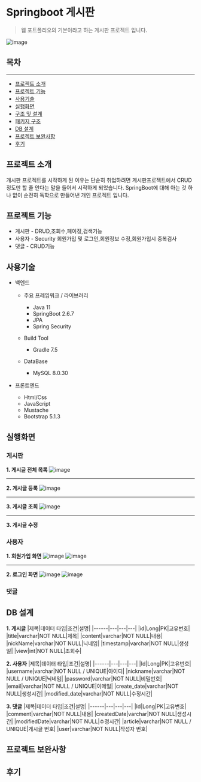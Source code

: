 # Springboot 게시판
>웹 포트폴리오의 기본이라고 하는 게시판 프로젝트 입니다.

![image](https://user-images.githubusercontent.com/103357002/195012500-62b6200a-b088-445e-95e9-b56b2a1d511a.png)




## 목차
___




* [프로젝트 소개](#프로젝트-소개)
* [프로젝트 기능](#프로젝트-기능)
* [사용기술](#사용기술)
* [실행화면](#실행화면)
* [구조 및 설계](#구조-및-설명)
* [패키지 구조](#패키지-구조)
* [DB 설계](#DB-설계)
* [프로젝트 보완사항](#프로젝트-보완사항)
* [후기](#후기)


## 프로젝트 소개

개시판 프로젝트를 시작하게 된 이유는 단순히 취업하려면 게시판프로젝트에서 CRUD정도만 할 줄 안다는 말을 들어서 시작하게 되었습니다.
SpringBoot에 대해 아는 것 하나 없이 순전히 독학으로 만들어낸 개인 프로젝트 입니다.


## 프로젝트 기능

* 게시판 - DRUD,조회수,페이징,검색기능
* 사용자 - Security 회원가입 및 로그인,회원정보 수정,회원가입시 중복검사
* 댓글 - CRUD기능


## 사용기술

* 백엔드
  * 주요 프레임워크 / 라이브러리
    * Java 11
    * SpringBoot 2.6.7
    * JPA
    * Spring Security
    
  * Build Tool
    * Gradle 7.5

  * DataBase
    * MySQL 8.0.30
    
* 프론트엔드
  * Html/Css
  * JavaScript
  * Mustache
  * Bootstrap 5.1.3
  
  
## 실행화면

### **게시판**
**1. 게시글 전체 목록**
![image](https://user-images.githubusercontent.com/103357002/195012956-4f8791e6-5c5c-4d83-b9aa-c28544c22251.png)
___

**2. 게시글 등록**
![image](https://user-images.githubusercontent.com/103357002/195013065-6b1ac999-8f81-419c-8fc1-05c525a7fda3.png)
___

**3. 게시글 조회**
![image](https://user-images.githubusercontent.com/103357002/195013145-71955ea2-1a5f-4190-bc2f-f03afa917b5e.png)
___

**3. 게시글 수정**


### **사용자**
**1. 회원가입 화면**
![image](https://user-images.githubusercontent.com/103357002/195012594-b71f6404-c979-4047-aa9b-30b415ef54bd.png)
![image](https://user-images.githubusercontent.com/103357002/195012634-57ae393e-3d3d-4348-801d-801de3379ead.png)

___

**2. 로그인 화면**
![image](https://user-images.githubusercontent.com/103357002/195012734-51b704bc-35bf-480f-9b20-f12f5e801387.png)
![image](https://user-images.githubusercontent.com/103357002/195012775-dcc282f6-449f-4cda-937a-ae07d9f3ae6a.png)


### **댓글**



## DB 설계
**1. 게시글**
|제목|데이터 타입|조건|설명|
|------|---|---|---|
|id|Long|PK|고유번호|
|title|varchar|NOT NULL|제목|
|content|varchar|NOT NULL|내용|
|nickName|varchar|NOT NULL|닉네임|
|timestamp|varchar|NOT NULL|생성일|
|view|int|NOT NULL|조회수|


**2. 사용자**
|제목|데이터 타입|조건|설명|
|------|---|---|---|
|Id|Long|PK|고유번호|
|username|varchar|NOT NULL / UNIQUE|아이디|
|nickname|varchar|NOT NULL / UNIQUE|닉네임|
|password|varchar|NOT NULL|비밀번호|
|email|varchar|NOT NULL / UNIQUE|이메일|
|create_date|varchar|NOT NULL|생성시간|
|modified_date|varchar|NOT NULL|수정시간|


**3. 댓글**
|제목|데이터 타입|조건|설명|
|------|---|---|---|
|Id|Long|PK|고유번호|
|comment|varchar|NOT NULL|내용|
|createdDate|varchar|NOT NULL|생성시간|
|modifiedDate|varchar|NOT NULL|수정시간|
|article|varchar|NOT NULL / UNIQUE|게시글 번호|
|user|varchar|NOT NULL|작성자 번호|


## 프로젝트 보완사항
## 후기
